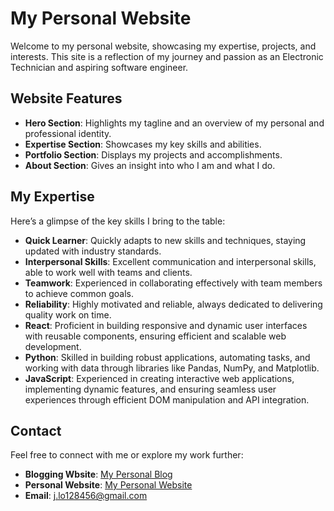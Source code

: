 # My Personal Website

Welcome to my personal website, showcasing my expertise, projects, and interests. This site is a reflection of my journey and passion as an Electronic Technician and aspiring software engineer.

## Website Features

- **Hero Section**: Highlights my tagline and an overview of my personal and professional identity.
- **Expertise Section**: Showcases my key skills and abilities.
- **Portfolio Section**: Displays my projects and accomplishments.
- **About Section**: Gives an insight into who I am and what I do.

## My Expertise

Here’s a glimpse of the key skills I bring to the table:

- **Quick Learner**: Quickly adapts to new skills and techniques, staying updated with industry standards.
- **Interpersonal Skills**: Excellent communication and interpersonal skills, able to work well with teams and clients.
- **Teamwork**: Experienced in collaborating effectively with team members to achieve common goals.
- **Reliability**: Highly motivated and reliable, always dedicated to delivering quality work on time.
- **React**: Proficient in building responsive and dynamic user interfaces with reusable components, ensuring efficient and scalable web development.
- **Python**: Skilled in building robust applications, automating tasks, and working with data through libraries like Pandas, NumPy, and Matplotlib.
- **JavaScript**: Experienced in creating interactive web applications, implementing dynamic features, and ensuring seamless user experiences through efficient DOM manipulation and API integration.

## Contact

Feel free to connect with me or explore my work further:

- **Blogging Wbsite**: [My Personal Blog](https://jlo128456.github.io/Personal_Blog/)
- **Personal Website**: [My Personal Website](https://jlo128456.github.io/my-personal-website/) 
- **Email**: [j.lo128456@gmail.com](mailto:j.lo128456@gmail.com)